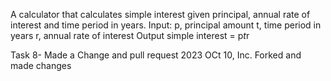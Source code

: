 A calculator that calculates simple interest given principal, annual rate of interest and time period in years.
Input:
   p, principal amount
   t, time period in years
   r, annual rate of interest
Output
   simple interest = p*t*r

Task 8- Made a Change and pull request
2023 OCt 10, Inc.
Forked and made changes
